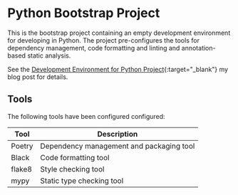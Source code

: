 # Python Bootstrap Project

This is the bootstrap project containing an empty development environment for developing in Python. The project pre-configures the tools for dependency management, code formatting and linting and annotation-based static analysis.

See the [Development Environment for Python Project](https://vglushko.github.io/development/2022/12/22/python-dev-environment.html){:target="_blank"} my blog post for details.

## Tools
The following tools have been configured configured:

| Tool    | Description |
| ------- | ----------- |
| Poetry  | Dependency management and packaging tool |
| Black   | Code formatting tool |
| flake8  | Style checking tool |
| mypy    | Static type checking tool |

